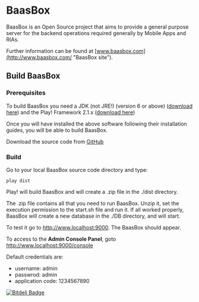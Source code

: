 BaasBox
=======

BaasBox is an Open Source project that aims to provide a general purpose server for the backend operations required generally by Mobile Apps and RIAs.

Further information can be found at [www.baasbox.com](http://www.baasbox.com/ "BaasBox site").

Build BaasBox
-------------
### Prerequisites
To build BaasBox you need a JDK (not JRE!) (version 6 or above) ([download here](http://www.oracle.com/technetwork/java/javase/downloads/index.html)) and the Play! Framework 2.1.x ([download here](http://www.playframework.org/download))

Once you will have installed the above software following their installation guides, you will be able to build BaasBox.

Download the source code from [GitHub](https://github.com/baasbox/baasbox)

### Build
Go to your local BaasBox source code directory and type:

`play dist`

Play! will build BaasBox and will create a .zip file in the ./dist directory.

The .zip file contains all that you need to run BaasBox.
Unzip it, set the execution permission to the start.sh file and run it.
If all worked properly, BaasBox will create a new database in the ./DB directory, and will start.

To test it go to <http://www.localhost:9000>. The BaasBox should appear.

To access to the **Admin Console Panel**, goto <http://www.localhost:9000/console>

Default credentials are:

+ username: admin
+ passwrod: admin
+ application code: 1234567890


[![Bitdeli Badge](https://d2weczhvl823v0.cloudfront.net/baasbox/baasbox/trend.png)](https://bitdeli.com/free "Bitdeli Badge")

